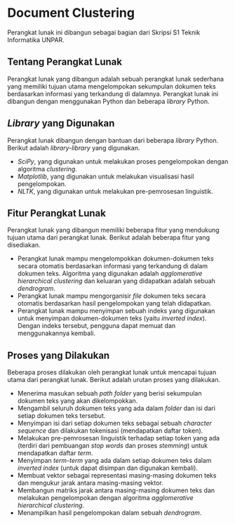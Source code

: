 # Document Clustering

Perangkat lunak ini dibangun sebagai bagian dari Skripsi S1 Teknik Informatika UNPAR.

## Tentang Perangkat Lunak

Perangkat lunak yang dibangun adalah sebuah perangkat lunak sederhana yang memiliki tujuan utama mengelompokan sekumpulan dokumen teks berdasarkan informasi yang terkandung di dalamnya. Perangkat lunak ini dibangun dengan menggunakan Python dan beberapa *library* Python.

## *Library* yang Digunakan

Perangkat lunak dibangun dengan bantuan dari beberapa *library* Python. Berikut adalah *library-library* yang digunakan.

* _SciPy_, yang digunakan untuk melakukan proses pengelompokan dengan algoritma *clustering*.
* _Matplotlib_, yang digunakan untuk melakukan visualisasi hasil pengelompokan.
* _NLTK_, yang digunakan untuk melakukan pre-pemrosesan linguistik.


## Fitur Perangkat Lunak

Perangkat lunak yang dibangun memiliki beberapa fitur yang mendukung tujuan utama dari perangkat lunak. Berikut adalah beberapa fitur yang disediakan.

* Perangkat lunak mampu mengelompokkan dokumen-dokumen teks secara otomatis berdasarkan informasi yang terkandung di dalam dokumen teks. Algoritma yang digunakan adalah _agglomerative hierarchical clustering_ dan keluaran yang didapatkan adalah sebuah _dendrogram_.
* Perangkat lunak mampu mengorganisir *file* dokumen teks secara otomatis berdasarkan hasil pengelompokan yang telah didapatkan.
* Perangkat lunak mampu menyimpan sebuah indeks yang digunakan untuk menyimpan dokumen-dokumen teks (yaitu _inverted index_). Dengan indeks tersebut, pengguna dapat memuat dan menggunakannya kembali.

## Proses yang Dilakukan

Beberapa proses dilakukan oleh perangkat lunak untuk mencapai tujuan utama dari perangkat lunak. Berikut adalah urutan proses yang dilakukan.

* Menerima masukan sebuah *path folder* yang berisi sekumpulan dokumen teks yang akan dikelompokkan.
* Mengambil seluruh dokumen teks yang ada dalam *folder* dan isi dari setiap dokumen teks tersebut.
* Menyimpan isi dari setiap dokumen teks sebagai sebuah *character sequence* dan dilakukan tokenisasi (mendapatkan daftar token).
* Melakukan pre-pemrosesan linguistik terhadap setiap token yang ada (terdiri dari pembuangan *stop words* dan proses *stemming*) untuk mendapatkan daftar *term*.
* Menyimpan *term-term* yang ada dalam setiap dokumen teks dalam *inverted index* (untuk dapat disimpan dan digunakan kembali).
* Membuat vektor sebagai representasi masing-masing dokumen teks dan mengukur jarak antara masing-masing vektor.
* Membangun matriks jarak antara masing-masing dokumen teks dan melakukan pengelompokan dengan algoritma *agglomerative hierarchical clustering*.
* Menampilkan hasil pengelompokan dalam sebuah *dendrogram*.
